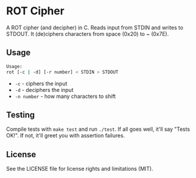# ROT Cipher

A ROT cipher (and decipher) in C. Reads input from STDIN and writes to STDOUT.
It (de)ciphers characters from space (0x20) to ~ (0x7E).


## Usage

```bash
Usage:
rot [-c | -d] [-r number] < STDIN > STDOUT
```
- `-c` - ciphers the input
- `-d` - deciphers the input
- `-n number` - how many characters to shift

## Testing

Compile tests with `make test` and run `./test`. If all goes well, it'll say "Tests OK!". If not, it'll greet you with assertion failures.

## License

See the LICENSE file for license rights and limitations (MIT).